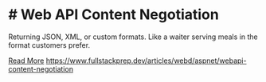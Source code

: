 # # Web API Content Negotiation

Returning JSON, XML, or custom formats. Like a waiter serving meals in the format customers prefer.

[Read More](https://www.fullstackprep.dev/articles/webd/aspnet/webapi-content-negotiation) https://www.fullstackprep.dev/articles/webd/aspnet/webapi-content-negotiation